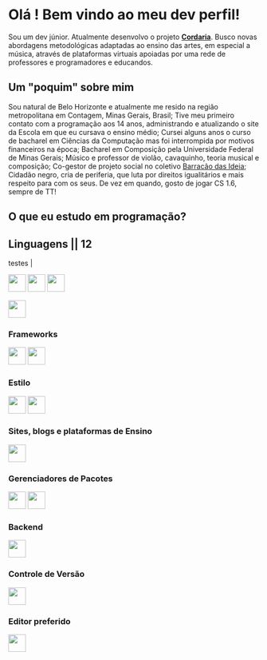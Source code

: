 # Olá ! Bem vindo ao meu dev  perfil!

Sou um dev júnior. Atualmente desenvolvo o projeto [**Cordaria**](https://cordaria.com.br). Busco novas abordagens metodológicas adaptadas ao ensino das artes, em especial a música, através de plataformas virtuais apoiadas por uma rede de professores e programadores e educandos.

## Um "poquim" sobre mim
Sou natural de Belo Horizonte e atualmente me resido na região metropolitana em Contagem, Minas Gerais, Brasil;
Tive meu primeiro contato com a programação aos 14 anos, administrando e atualizando o site da Escola em que eu cursava o ensino médio;
Cursei alguns anos o curso de bacharel em Ciências da Computação mas foi interrompida por motivos financeiros na época;
Bacharel em Composição pela Universidade Federal de Minas Gerais;
Músico e professor de violão, cavaquinho, teoria musical e composição;
Co-gestor de projeto social no coletivo [Barracão das Ideia](https://barracaodasideia.com.br);
Cidadão negro, cria de periferia, que luta por direitos igualitários e mais respeito para com os seus.
De vez em quando, gosto de jogar CS 1.6, sempre de TT!



## O que eu estudo em programação?<p>
Linguagens || 12
------------------
testes |

<p>
<a href="https://developer.mozilla.org/docs/Web/HTML"><img height= "35" src= "https://img.shields.io/badge/HTML5-E34F26?style=for-the-badge&logo=html5&logoColor=white"></a>
<a href="https://developer.mozilla.org/docs/Web/CSS"><img height= "35" src= "https://img.shields.io/badge/CSS3-1572B6?style=for-the-badge&logo=css3&logoColor=white"></a>
<a href="https://developer.mozilla.org/pt-BR/docs/Web/JavaScript"><img height= "35" src= "https://img.shields.io/badge/JavaScript-ead41c?style=for-the-badge&logo=javascript&logoColor=white"></a>
</p>
<a href="https://www.json.org/json-en.html"><img height= "35" src= "https://img.shields.io/badge/json-5E5C5C?style=for-the-badge&logo=json&logoColor=black"></a>

### Frameworks
<p>
<a href="https://www.nuxtjs.org"><img height= "35" src="https://img.shields.io/badge/nuxt.js-339933?style=for-the-badge&logo=nuxtdotjs&logoColor=white"></a>
<a href="https://vuejs.org/"><img height= "35" src="https://img.shields.io/badge/Vue.js-35495E?style=for-the-badge&logo=vuedotjs&logoColor=4FC08D"></a>
</p>

### Estilo
<p>
<a href="https://getbootstrap.com/"><img height= "35" src="https://img.shields.io/badge/Bootstrap-35495E?style=for-the-badge&logo=bootstrap&logoColor=4FC08D"></a>
<a href="https://bootstrap-vue.org/"><img height= "35" src="https://img.shields.io/badge/BootstrapVue-35495E?style=for-the-badge&logo=bootstrap&logoColor=4FC08D"></a>
</p>

### Sites, blogs e plataformas de Ensino
<div style="align-items:center">  
<a style="align-items:center" href="https://wordpress.org/"><img height= "35" style="align-items:center" src="https://img.shields.io/badge/Wordpress-blue?style=for-the-badge&logo=wordpress&logoColor=white"></a>
<a style="align-items:center" href="https://wordpress.org/"></a>
</div>

### Gerenciadores de Pacotes
<p>
<a href="https://www.npmjs.com/"><img height= "35" src= "https://img.shields.io/badge/npm-CB3837?style=for-the-badge&logo=npm&logoColor=white"></a>
<a href="https://yarnpkg.com/"><img height= "35" src= "https://img.shields.io/badge/Yarn-white?style=for-the-badge&logo=Yarn&logoColor=#2c8ebb"></a>
</p>

### Backend
<p>
<a href="https://nodejs.org/en/"><img height= "35" src= "https://img.shields.io/badge/Node.js-339933?style=for-the-badge&logo=nodedotjs&logoColor=white"></a>
</p>

### Controle de Versão
<p>
<a href="https://git-scm.com/"><img height= "35" src= "https://img.shields.io/badge/Git-F05032?style=for-the-badge&logo=git&logoColor=white"></a>
</p>

### Editor preferido
<p>
<a href="https://code.visualstudio.com/"><img height= "35" src= "https://img.shields.io/badge/VS_Code-0078D4?style=for-the-badge&logo=vsco&logoColor=white"></a>
</p>